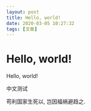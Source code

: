 ```yaml
---
layout: post
title: Hello, world!
date: 2020-03-05 10:27:32
tags: [文章]
---
```


# Hello, world!
Hello, world!

中文测试

苟利国家生死以, 岂因福祸避趋之.